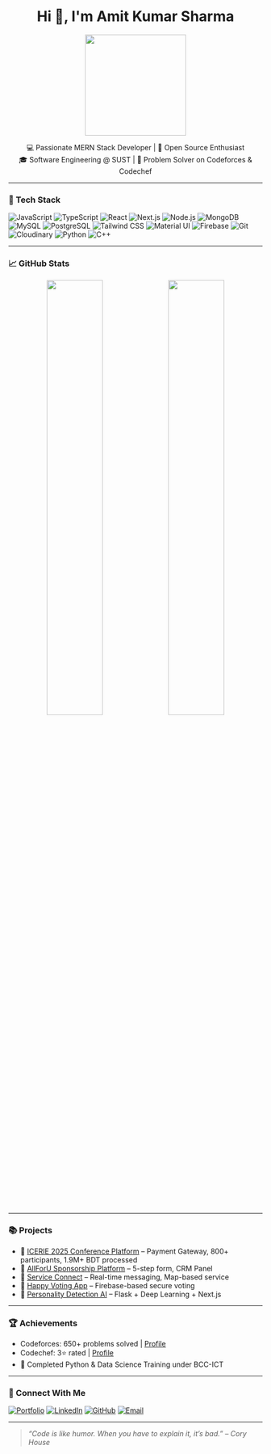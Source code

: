 <h1 align="center">Hi 👋, I'm Amit Kumar Sharma</h1>
<p align="center">
  <img src="https://raw.githubusercontent.com/sumonta056/sumonta056/main/assets/cartoon.gif" width="200"/>
</p>

<p align="center">
  💻 Passionate MERN Stack Developer | 💬 Open Source Enthusiast <br />
  🎓 Software Engineering @ SUST | 🚀 Problem Solver on Codeforces & Codechef
</p>

---

### 🚀 Tech Stack

![JavaScript](https://img.shields.io/badge/-JavaScript-black?style=flat-square&logo=javascript)
![TypeScript](https://img.shields.io/badge/-TypeScript-black?style=flat-square&logo=typescript)
![React](https://img.shields.io/badge/-React-black?style=flat-square&logo=react)
![Next.js](https://img.shields.io/badge/-Next.js-black?style=flat-square&logo=next.js)
![Node.js](https://img.shields.io/badge/-Node.js-black?style=flat-square&logo=node.js)
![MongoDB](https://img.shields.io/badge/-MongoDB-black?style=flat-square&logo=mongodb)
![MySQL](https://img.shields.io/badge/-MySQL-black?style=flat-square&logo=mysql)
![PostgreSQL](https://img.shields.io/badge/-PostgreSQL-black?style=flat-square&logo=postgresql)
![Tailwind CSS](https://img.shields.io/badge/-TailwindCSS-black?style=flat-square&logo=tailwind-css)
![Material UI](https://img.shields.io/badge/-MaterialUI-black?style=flat-square&logo=mui)
![Firebase](https://img.shields.io/badge/-Firebase-black?style=flat-square&logo=firebase)
![Git](https://img.shields.io/badge/-Git-black?style=flat-square&logo=git)
![Cloudinary](https://img.shields.io/badge/-Cloudinary-black?style=flat-square&logo=cloudinary)
![Python](https://img.shields.io/badge/-Python-black?style=flat-square&logo=python)
![C++](https://img.shields.io/badge/-C++-black?style=flat-square&logo=cplusplus)

---

### 📈 GitHub Stats

<p align="center">
  <img src="https://github-readme-stats.vercel.app/api?username=Amitsharma2468&show_icons=true&theme=radical" width="47%" />
  <img src="https://github-readme-stats.vercel.app/api/top-langs/?username=Amitsharma2468&layout=compact&theme=radical" width="47%" />
</p>

---

### 📚 Projects

- 🔗 [ICERIE 2025 Conference Platform](https://icerie2025.sust.edu) – Payment Gateway, 800+ participants, 1.9M+ BDT processed
- 🔗 [AllForU Sponsorship Platform](https://portal.afu.sg/) – 5-step form, CRM Panel
- 🔗 [Service Connect](https://github.com/Amitsharma2468/Service-Connect-350) – Real-time messaging, Map-based service
- 🔗 [Happy Voting App](https://github.com/Amitsharma2468/Happy-Voting) – Firebase-based secure voting
- 🔗 [Personality Detection AI](https://github.com/Amitsharma2468/personalitydetection) – Flask + Deep Learning + Next.js

---

### 🏆 Achievements

- Codeforces: 650+ problems solved | [Profile](https://codeforces.com/profile/AmitSharma)
- Codechef: 3⭐ rated | [Profile](https://www.codechef.com/users/amitsharma_km)
- 🧠 Completed Python & Data Science Training under BCC-ICT

---

### 🔗 Connect With Me

[![Portfolio](https://img.shields.io/badge/-Portfolio-black?style=flat-square&logo=vercel)](https://amitkumarsharma.vercel.app)
[![LinkedIn](https://img.shields.io/badge/-LinkedIn-blue?style=flat-square&logo=Linkedin&logoColor=white)](https://www.linkedin.com/in/amit-kumar-sharma-sust/)
[![GitHub](https://img.shields.io/badge/-GitHub-black?style=flat-square&logo=github)](https://github.com/Amitsharma2468)
[![Email](https://img.shields.io/badge/-Email-red?style=flat-square&logo=gmail&logoColor=white)](mailto:amit09@student.sust.edu)

---

> *“Code is like humor. When you have to explain it, it’s bad.” – Cory House*
